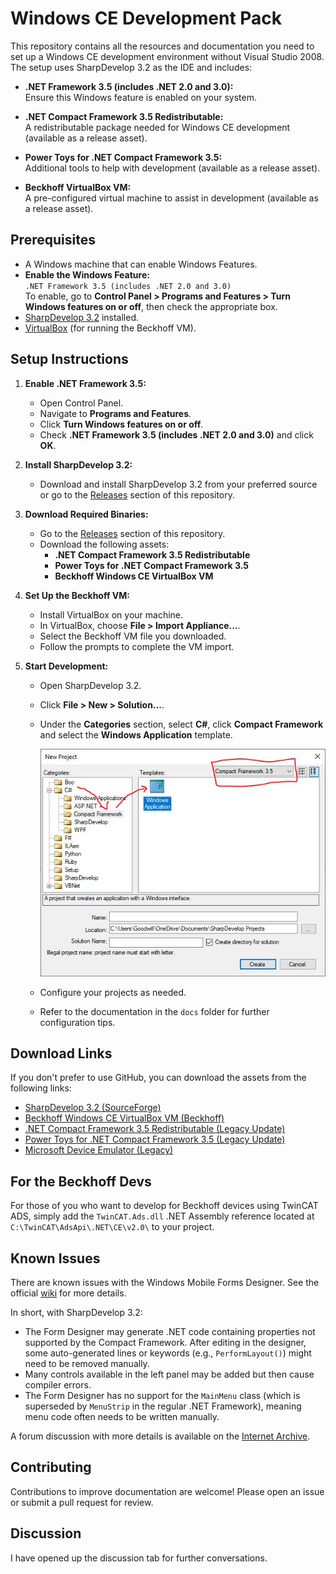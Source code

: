 # Windows CE Development Pack

This repository contains all the resources and documentation you need to set up a Windows CE development environment without Visual Studio 2008. The setup uses SharpDevelop 3.2 as the IDE and includes:
  
- **.NET Framework 3.5 (includes .NET 2.0 and 3.0):**  
  Ensure this Windows feature is enabled on your system.
  
- **.NET Compact Framework 3.5 Redistributable:**  
  A redistributable package needed for Windows CE development (available as a release asset).
  
- **Power Toys for .NET Compact Framework 3.5:**  
  Additional tools to help with development (available as a release asset).
  
- **Beckhoff VirtualBox VM:**  
  A pre-configured virtual machine to assist in development (available as a release asset).

## Prerequisites

- A Windows machine that can enable Windows Features.
- **Enable the Windows Feature:**  
  `.NET Framework 3.5 (includes .NET 2.0 and 3.0)`  
  To enable, go to **Control Panel > Programs and Features > Turn Windows features on or off**, then check the appropriate box.
- [SharpDevelop 3.2](https://sourceforge.net/projects/sharpdevelop/files/SharpDevelop%203.x/3.2/) installed.
- [VirtualBox](https://www.virtualbox.org/) (for running the Beckhoff VM).

## Setup Instructions

1. **Enable .NET Framework 3.5:**
   - Open Control Panel.
   - Navigate to **Programs and Features**.
   - Click **Turn Windows features on or off**.
   - Check **.NET Framework 3.5 (includes .NET 2.0 and 3.0)** and click **OK**.

2. **Install SharpDevelop 3.2:**
   - Download and install SharpDevelop 3.2 from your preferred source or go to the [Releases](https://github.com/fisothemes/windows-ce-development-pack/releases) section of this repository.

3. **Download Required Binaries:**
   - Go to the [Releases](https://github.com/fisothemes/windows-ce-development-pack/releases) section of this repository.
   - Download the following assets:
     - **.NET Compact Framework 3.5 Redistributable**
     - **Power Toys for .NET Compact Framework 3.5**
     - **Beckhoff Windows CE VirtualBox VM**

4. **Set Up the Beckhoff VM:**
   - Install VirtualBox on your machine.
   - In VirtualBox, choose **File > Import Appliance...**.
   - Select the Beckhoff VM file you downloaded.
   - Follow the prompts to complete the VM import.

5. **Start Development:**
   - Open SharpDevelop 3.2.
   - Click **File > New > Solution...**.
   - Under the **Categories** section, select **C#**, click **Compact Framework** and select the **Windows Application** template.

        ![New Solution Window Screenshot](./assets/sharp-develop-new-solution-window-screenshot.jpg)

   - Configure your projects as needed.
   - Refer to the documentation in the `docs` folder for further configuration tips.

## Download Links
If you don't prefer to use GitHub, you can download the assets from the following links:

- [SharpDevelop 3.2 (SourceForge)](https://sourceforge.net/projects/sharpdevelop/files/SharpDevelop%203.x/3.2/)
- [Beckhoff Windows CE VirtualBox VM (Beckhoff)](https://download.beckhoff.com/download/software/embPC-Control/Solutions/VM_WindowCE_WEC7)
- [.NET Compact Framework 3.5 Redistributable (Legacy Update)](https://legacyupdate.net/download-center/download/65/.net-compact-framework-3.5-redistributable)
- [Power Toys for .NET Compact Framework 3.5 (Legacy Update)](https://legacyupdate.net/download-center/download/13442/power-toys-for-.net-compact-framework-3.5)
- [Microsoft Device Emulator (Legacy)](https://legacyupdate.net/download-center/download/5352/microsoft-device-emulator-3.0-standalone-release)

## For the Beckhoff Devs

For those of you who want to develop for Beckhoff devices using TwinCAT ADS, simply add the `TwinCAT.Ads.dll` .NET Assembly reference located at `C:\TwinCAT\AdsApi\.NET\CE\v2.0\` to your project.

## Known Issues

There are known issues with the Windows Mobile Forms Designer. See the official [wiki](https://github-wiki-see.page/m/icsharpcode/SharpDevelop/wiki/Compact-Framework-Development) for more details.

In short, with SharpDevelop 3.2:
- The Form Designer may generate .NET code containing properties not supported by the Compact Framework. After editing in the designer, some auto-generated lines or keywords (e.g., `PerformLayout()`) might need to be removed manually.
- Many controls available in the left panel may be added but then cause compiler errors.
- The Form Designer has no support for the `MainMenu` class (which is superseded by `MenuStrip` in the regular .NET Framework), meaning menu code often needs to be written manually.

A forum discussion with more details is available on the [Internet Archive](https://web.archive.org/web/20190815144708/http://community.sharpdevelop.net/forums/t/8893.aspx).

## Contributing

Contributions to improve documentation are welcome! Please open an issue or submit a pull request for review.

## Discussion

I have opened up the discussion tab for further conversations.
